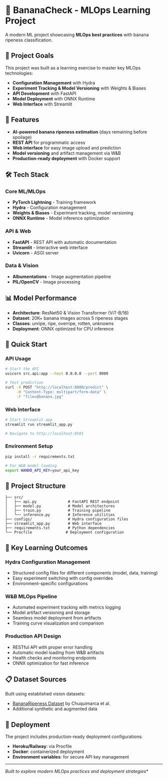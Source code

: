 # 🍌 BananaCheck - MLOps Learning Project

A modern ML project showcasing **MLOps best practices** with banana ripeness classification.

## 🎯 Project Goals

This project was built as a learning exercise to master key MLOps technologies:

- **Configuration Management** with Hydra
- **Experiment Tracking & Model Versioning** with Weights & Biases
- **API Development** with FastAPI
- **Model Deployment** with ONNX Runtime
- **Web Interface** with Streamlit

## 🚀 Features

- **AI-powered banana ripeness estimation** (days remaining before spoilage)
- **REST API** for programmatic access
- **Web interface** for easy image upload and prediction
- **Model versioning** and artifact management via W&B
- **Production-ready deployment** with Docker support

## 🛠️ Tech Stack

### Core ML/MLOps
- **PyTorch Lightning** - Training framework
- **Hydra** - Configuration management
- **Weights & Biases** - Experiment tracking, model versioning
- **ONNX Runtime** - Model inference optimization

### API & Web
- **FastAPI** - REST API with automatic documentation
- **Streamlit** - Interactive web interface
- **Uvicorn** - ASGI server

### Data & Vision
- **Albumentations** - Image augmentation pipeline
- **PIL/OpenCV** - Image processing

## 📊 Model Performance

- **Architecture**: ResNet50 & Vision Transformer (ViT-B/16)
- **Dataset**: 20K+ banana images across 5 ripeness stages
- **Classes**: unripe, ripe, overripe, rotten, unknowns
- **Deployment**: ONNX optimized for CPU inference

## 🔧 Quick Start

### API Usage
```bash
# Start the API
uvicorn src.api:app --host 0.0.0.0 --port 8000

# Test prediction
curl -X POST "http://localhost:8000/predict" \
     -H "Content-Type: multipart/form-data" \
     -F "file=@banana.jpg"
```

### Web Interface
```bash
# Start Streamlit app
streamlit run streamlit_app.py

# Navigate to http://localhost:8501
```

### Environment Setup
```bash
pip install -r requirements.txt

# For W&B model loading
export WANDB_API_KEY=your_api_key
```

## 📁 Project Structure

```
├── src/
│   ├── api.py              # FastAPI REST endpoint
│   ├── model.py            # Model architectures
│   ├── train.py            # Training pipeline
│   └── inference.py        # Inference utilities
├── configs/                # Hydra configuration files
├── streamlit_app.py        # Web interface
├── requirements.txt        # Python dependencies
└── Procfile               # Deployment configuration
```

## 🧠 Key Learning Outcomes

### Hydra Configuration Management
- Structured config files for different components (model, data, training)
- Easy experiment switching with config overrides
- Environment-specific configurations

### W&B MLOps Pipeline
- Automated experiment tracking with metrics logging
- Model artifact versioning and storage
- Seamless model deployment from artifacts
- Training curve visualization and comparison

### Production API Design
- RESTful API with proper error handling
- Automatic model loading from W&B artifacts
- Health checks and monitoring endpoints
- ONNX optimization for fast inference

## 📋 Dataset Sources

Built using established vision datasets:
- [BananaRipeness Dataset](https://github.com/luischuquim/BananaRipeness/) by Chuquimarca et al.
- Additional synthetic and augmented data

## 🚢 Deployment

The project includes production-ready deployment configurations:
- **Heroku/Railway**: via Procfile
- **Docker**: containerized deployment
- **Environment variables**: for secure API key management

---

*Built to explore modern MLOps practices and deployment strategies**
